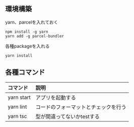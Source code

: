 ## 環境構築

yarn、parcelを入れておく
```
npm install -g yarn
yarn add -g parcel-bundler
```

各種packageを入れる
```
yarn install
```


## 各種コマンド
|コマンド|説明|
|:---|:---|
|yarn start|アプリを起動する|
|yarn lint|コードのフォーマットとチェックを行う|
|yarn tsc|型が間違ってないかtestする|
